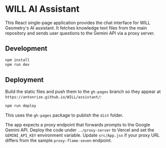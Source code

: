 # WILL AI Assistant

This React single-page application provides the chat interface for WILL Geometry's AI assistant. It fetches knowledge text files from the main repository and sends user questions to the Gemini API via a proxy server.

## Development

```bash
npm install
npm run dev
```

## Deployment

Build the static files and push them to the `gh-pages` branch so they appear at `https://antonrize.github.io/WILL/assistant/`:

```bash
npm run deploy
```

This uses the `gh-pages` package to publish the `dist` folder.

The app expects a proxy endpoint that forwards prompts to the Google Gemini API. Deploy the code under `../proxy-server` to Vercel and set the `GEMINI_API_KEY` environment variable. Update `src/App.jsx` if your proxy URL differs from the sample `proxy-flame-seven` endpoint.
